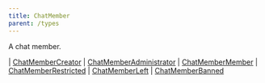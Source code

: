 ```yaml
---
title: ChatMember
parent: /types
---
```


A chat member.

<div class="font-mono whitespace-pre"><span class="opacity-50">|</span> <a href="/types/chatmembercreator"  >ChatMemberCreator</a>
<span class="opacity-50">|</span> <a href="/types/chatmemberadministrator"  >ChatMemberAdministrator</a>
<span class="opacity-50">|</span> <a href="/types/chatmembermember"  >ChatMemberMember</a>
<span class="opacity-50">|</span> <a href="/types/chatmemberrestricted"  >ChatMemberRestricted</a>
<span class="opacity-50">|</span> <a href="/types/chatmemberleft"  >ChatMemberLeft</a>
<span class="opacity-50">|</span> <a href="/types/chatmemberbanned"  >ChatMemberBanned</a></div>

